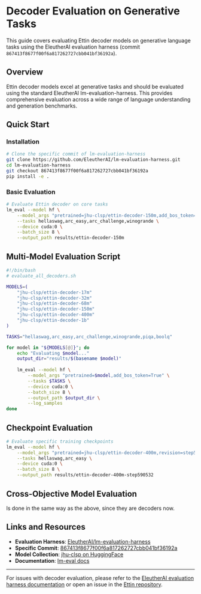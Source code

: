 # Decoder Evaluation on Generative Tasks

This guide covers evaluating Ettin decoder models on generative language tasks using the EleutherAI evaluation harness (commit `867413f8677f00f6a817262727cbb041bf36192a`).

## Overview

Ettin decoder models excel at generative tasks and should be evaluated using the standard EleutherAI lm-evaluation-harness. This provides comprehensive evaluation across a wide range of language understanding and generation benchmarks.

## Quick Start

### Installation

```bash
# Clone the specific commit of lm-evaluation-harness
git clone https://github.com/EleutherAI/lm-evaluation-harness.git
cd lm-evaluation-harness
git checkout 867413f8677f00f6a817262727cbb041bf36192a
pip install -e .
```

### Basic Evaluation

```bash
# Evaluate Ettin decoder on core tasks
lm_eval --model hf \
    --model_args "pretrained=jhu-clsp/ettin-decoder-150m,add_bos_token=True" \
    --tasks hellaswag,arc_easy,arc_challenge,winogrande \
    --device cuda:0 \
    --batch_size 8 \
    --output_path results/ettin-decoder-150m
```


## Multi-Model Evaluation Script

```bash
#!/bin/bash
# evaluate_all_decoders.sh

MODELS=(
    "jhu-clsp/ettin-decoder-17m"
    "jhu-clsp/ettin-decoder-32m"
    "jhu-clsp/ettin-decoder-68m"
    "jhu-clsp/ettin-decoder-150m"
    "jhu-clsp/ettin-decoder-400m"
    "jhu-clsp/ettin-decoder-1b"
)

TASKS="hellaswag,arc_easy,arc_challenge,winogrande,piqa,boolq"

for model in "${MODELS[@]}"; do
    echo "Evaluating $model..."
    output_dir="results/$(basename $model)"
    
    lm_eval --model hf \
        --model_args "pretrained=$model,add_bos_token=True" \
        --tasks $TASKS \
        --device cuda:0 \
        --batch_size 8 \
        --output_path $output_dir \
        --log_samples
done
```

## Checkpoint Evaluation

```bash
# Evaluate specific training checkpoints
lm_eval --model hf \
    --model_args "pretrained=jhu-clsp/ettin-decoder-400m,revision=step590532,add_bos_token=True" \
    --tasks hellaswag,arc_easy \
    --device cuda:0 \
    --batch_size 8 \
    --output_path results/ettin-decoder-400m-step590532
```

## Cross-Objective Model Evaluation
Is done in the same way as the above, since they are decoders now.


## Links and Resources

- **Evaluation Harness**: [EleutherAI/lm-evaluation-harness](https://github.com/EleutherAI/lm-evaluation-harness)
- **Specific Commit**: [867413f8677f00f6a817262727cbb041bf36192a](https://github.com/EleutherAI/lm-evaluation-harness/commit/867413f8677f00f6a817262727cbb041bf36192a)
- **Model Collection**: [jhu-clsp on HuggingFace](https://huggingface.co/jhu-clsp)
- **Documentation**: [lm-eval docs](https://github.com/EleutherAI/lm-evaluation-harness/tree/main/docs)

---

For issues with decoder evaluation, please refer to the [EleutherAI evaluation harness documentation](https://github.com/EleutherAI/lm-evaluation-harness) or open an issue in the [Ettin repository](https://github.com/jhu-clsp/ettin-encoder-vs-decoder). 